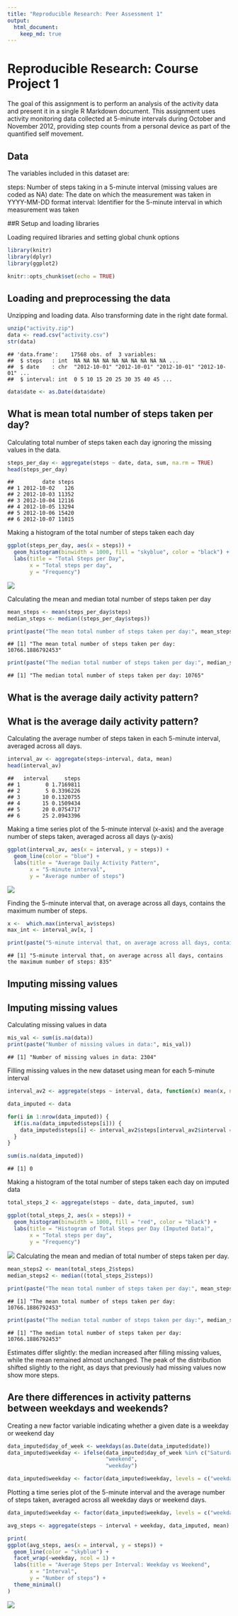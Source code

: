 ```yaml
---
title: "Reproducible Research: Peer Assessment 1"
output: 
  html_document:
    keep_md: true
---
```

# Reproducible Research: Course Project 1

The goal of this assignment is to perform an analysis of the activity data and present it in a single R Markdown document. 
This assignment uses activity monitoring data collected at 5-minute intervals during October and November 2012, providing step counts from a personal device as part of the quantified self movement.

## Data

The variables included in this dataset are:

steps: Number of steps taking in a 5-minute interval (missing values are coded as NA)
date: The date on which the measurement was taken in YYYY-MM-DD format
interval: Identifier for the 5-minute interval in which measurement was taken

##R Setup and loading libraries 

Loading required libraries and setting global chunk options


```r
library(knitr)
library(dplyr)
library(ggplot2)

knitr::opts_chunk$set(echo = TRUE)
```

## Loading and preprocessing the data

Unzipping and loading data. 
Also transforming date in the right date formal. 

```r
unzip("activity.zip")
data <- read.csv("activity.csv")
str(data)
```

```
## 'data.frame':	17568 obs. of  3 variables:
##  $ steps   : int  NA NA NA NA NA NA NA NA NA NA ...
##  $ date    : chr  "2012-10-01" "2012-10-01" "2012-10-01" "2012-10-01" ...
##  $ interval: int  0 5 10 15 20 25 30 35 40 45 ...
```

```r
data$date <- as.Date(data$date)
```


## What is mean total number of steps taken per day?

Calculating total number of steps taken each day ignoring the missing values in the data.


```r
steps_per_day <- aggregate(steps ~ date, data, sum, na.rm = TRUE)
head(steps_per_day)
```

```
##         date steps
## 1 2012-10-02   126
## 2 2012-10-03 11352
## 3 2012-10-04 12116
## 4 2012-10-05 13294
## 5 2012-10-06 15420
## 6 2012-10-07 11015
```

Making a histogram of the total number of steps taken each day


```r
ggplot(steps_per_day, aes(x = steps)) +
  geom_histogram(binwidth = 1000, fill = "skyblue", color = "black") +
  labs(title = "Total Steps per Day",
       x = "Total steps per day",
       y = "Frequency")
```

![](PA1_template_files/figure-html/histogram-steps-per-day-1.png)<!-- -->

Calculating the mean and median total number of steps taken per day


```r
mean_steps <- mean(steps_per_day$steps)
median_steps <- median((steps_per_day$steps))

print(paste("The mean total number of steps taken per day:", mean_steps))
```

```
## [1] "The mean total number of steps taken per day: 10766.1886792453"
```

```r
print(paste("The median total number of steps taken per day:", median_steps))
```

```
## [1] "The median total number of steps taken per day: 10765"
```

## What is the average daily activity pattern?

## What is the average daily activity pattern?

Calculating the average number of steps taken in each 5-minute interval, averaged across all days.


```r
interval_av <- aggregate(steps~interval, data, mean)
head(interval_av)
```

```
##   interval     steps
## 1        0 1.7169811
## 2        5 0.3396226
## 3       10 0.1320755
## 4       15 0.1509434
## 5       20 0.0754717
## 6       25 2.0943396
```

Making a time series plot  of the 5-minute interval (x-axis) and the average number of steps taken, averaged across all days (y-axis)


```r
ggplot(interval_av, aes(x = interval, y = steps)) +
  geom_line(color = "blue") +
  labs(title = "Average Daily Activity Pattern",
       x = "5-minute interval",
       y = "Average number of steps")
```

![](PA1_template_files/figure-html/plot-pattern-per-interval-1.png)<!-- -->

Finding the 5-minute interval that, on average across all days, contains the maximum number of steps.


```r
x <-  which.max(interval_av$steps)
max_int <- interval_av[x, ]

print(paste("5-minute interval that, on average across all days, contains the maximum number of steps:",(max_int[,1])))
```

```
## [1] "5-minute interval that, on average across all days, contains the maximum number of steps: 835"
```

## Imputing missing values

## Imputing missing values

Calculating missing values in data


```r
mis_val <- sum(is.na(data))
print(paste("Number of missing values in data:", mis_val))
```

```
## [1] "Number of missing values in data: 2304"
```

Filling missing values in the new dataset using mean for each 5-minute interval


```r
interval_av2 <- aggregate(steps ~ interval, data, function(x) mean(x, na.rm = TRUE))

data_imputed <- data

for(i in 1:nrow(data_imputed)) {
  if(is.na(data_imputed$steps[i])) {
    data_imputed$steps[i] <- interval_av2$steps[interval_av2$interval == data_imputed$interval[i]]
  }
}

sum(is.na(data_imputed))  
```

```
## [1] 0
```

Making a histogram of the total number of steps taken each day on imputed data 


```r
total_steps_2 <- aggregate(steps ~ date, data_imputed, sum)

ggplot(total_steps_2, aes(x = steps)) +
  geom_histogram(binwidth = 1000, fill = "red", color = "black") +
  labs(title = "Histogram of Total Steps per Day (Imputed Data)",
       x = "Total steps per day",
       y = "Frequency")
```

![](PA1_template_files/figure-html/histogram-steps-per-day-new-1.png)<!-- -->
Calculating the mean and median of total number of steps taken per day.


```r
mean_steps2 <- mean(total_steps_2$steps)
median_steps2 <- median((total_steps_2$steps))

print(paste("The mean total number of steps taken per day:", mean_steps2))
```

```
## [1] "The mean total number of steps taken per day: 10766.1886792453"
```

```r
print(paste("The median total number of steps taken per day:", median_steps2))
```

```
## [1] "The median total number of steps taken per day: 10766.1886792453"
```

Estimates differ slightly: the median increased after filling missing values, while the mean remained almost unchanged. The peak of the distribution shifted slightly to the right, as days that previously had missing values now show more steps. 

## Are there differences in activity patterns between weekdays and weekends?

Creating a new factor variable indicating whether a given date is a weekday or weekend day


```r
data_imputed$day_of_week <- weekdays(as.Date(data_imputed$date))
data_imputed$weekday <- ifelse(data_imputed$day_of_week %in% c("Saturday", "Sunday"), 
                               "weekend", 
                               "weekday")

data_imputed$weekday <- factor(data_imputed$weekday, levels = c("weekday", "weekend"))
```

Plotting a time series plot  of the 5-minute interval  and the average number of steps taken, averaged across all weekday days or weekend days.


```r
data_imputed$weekday <- factor(data_imputed$weekday, levels = c("weekday", "weekend"))

avg_steps <- aggregate(steps ~ interval + weekday, data_imputed, mean)

print( 
ggplot(avg_steps, aes(x = interval, y = steps)) +
  geom_line(color = "skyblue") +
  facet_wrap(~weekday, ncol = 1) +
  labs(title = "Average Steps per Interval: Weekday vs Weekend",
       x = "Interval",
       y = "Number of steps") +
  theme_minimal()
)
```

![](PA1_template_files/figure-html/panel-plot-1.png)<!-- -->
